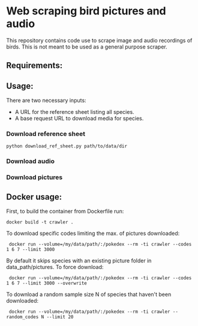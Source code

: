 # Web scraping bird pictures and audio

This repository contains code use to scrape image and audio recordings of birds. This is not meant to be used as a general purpose scraper.

## Requirements:


## Usage:

There are two necessary inputs:
- A URL for the reference sheet listing all species.
- A base request URL to download media for species.

### Download reference sheet

```
python download_ref_sheet.py path/to/data/dir
```

### Download audio

### Download pictures


## Docker usage:

First, to build the container from Dockerfile run:

```
docker build -t crawler .
```

To download specific codes limiting the max. of pictures downloaded:

```
 docker run --volume=/my/data/path/:/pokedex --rm -ti crawler --codes 1 6 7 --limit 3000 

```

By default it skips species with an existing picture folder in data_path/pictures. To force download:

```
 docker run --volume=/my/data/path/:/pokedex --rm -ti crawler --codes 1 6 7 --limit 3000 --overwrite

```

To download a random sample size N of species that haven't been downloaded:

```
 docker run --volume=/my/data/path/:/pokedex --rm -ti crawler --random_codes N --limit 20

```
